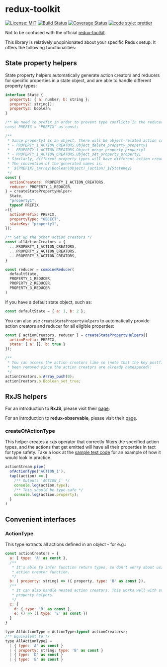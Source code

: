 # redux-toolkit

[![License: MIT](https://img.shields.io/badge/License-MIT-yellow.svg)](https://opensource.org/licenses/MIT)
[![Build Status](https://travis-ci.org/protoman92/redux-toolkit.svg?branch=master)](https://travis-ci.org/protoman92/redux-toolkit)
[![Coverage Status](https://coveralls.io/repos/github/protoman92/redux-toolkit/badge.svg?branch=master)](https://coveralls.io/github/protoman92/redux-toolkit?branch=master)
[![code style: prettier](https://img.shields.io/badge/code_style-prettier-ff69b4.svg?style=flat-square)](https://github.com/prettier/prettier)

Not to be confused with the official [redux-toolkit](https://github.com/reduxjs/redux-toolkit).

This library is relatively unopinionated about your specific Redux setup. It
offers the following functionalities:

## State property helpers

State property helpers automatically generate action creators and reducers for
specific properties in a state object, and are able to handle different property
types:

```javascript
interface State {
  property1: { a: number; b: string };
  property2: string[];
  property3: boolean;
}

/** We need to prefix in order to prevent type conflicts in the reducer.
const PREFIX = "PREFIX" as const;

/** 
 * Since property1 is an object, there will be object-related action creators:
 * - PROPERTY_1_ACTION_CREATORS.Object_delete_property_property1
 * - PROPERTY_1_ACTION_CREATORS.Object_merge_property_property1
 * - PROPERTY_1_ACTION_CREATORS.Object_set_property_property1
 * Similarly, different property types will have different action creators.
 * The convention of the generated names is:
 * `${PREFIX}_(Array|Boolean|Object)_(action)_${StateKey}
 */
const {
  actionCreators: PROPERTY_1_ACTION_CREATORS,
  reducer: PROPERTY_1_REDUCER,
} = createStatePropertyHelper<
  State,
  "property1",
  typeof PREFIX
>({
  actionPrefix: PREFIX,
  propertyType: "OBJECT",
  stateKey: "property1",
});

/** Set up the other action creators */
const allActionCreators = {
  ...PROPERTY_1_ACTION_CREATORS,
  ...PROPERTY_2_ACTION_CREATORS,
  ...PROPERTY_3_ACTION_CREATORS,
}

const reducer = combineReducer(
  defaultState,
  PROPERTY_1_REDUCER,
  PROPERTY_2_REDUCER,
  PROPERTY_3_REDUCER
)
```

If you have a default state object, such as:

```javascript
const defaultState = { a: 1, b: 2 };
```

You can also use `createStatePropertyHelpers` to automatically provide action
creators and reducer for all eligible properties:

```javascript
const { actionCreators, reducer } = createStatePropertyHelpers({
  actionPrefix: PREFIX,
  state: { a: [], b: true }
});

/** 
 * You can access the action creators like so (note that the key postfixes have
 * been removed since the action creators are already namespaced):
 */
actionCreators.a.Array_push(0);
actionCreators.b.Boolean_set_true;
```

## RxJS helpers

For an introduction to **RxJS**, please visit their [page](https://github.com/ReactiveX/rxjs).

For an introduction to **redux-observable**, please visit their [page](https://github.com/redux-observable/redux-observable).

### createOfActionType

This helper creates a rxjs operator that correctly filters the specified action
types, and the actions that get emitted will have all their properties in tact
for type safety. Take a look at the [sample test code](./src/rxjs.test.ts) for
an example of how it would look in practice.

```javascript
actionStream.pipe(
  ofActionType('ACTION_1'),
  tap((action) => {
    /** Outputs 'ACTION_1' */
    console.log(action.type);
    /** This should be type-safe */
    console.log(action.property);
  }
)
```

## Convenient interfaces

### ActionType

This type extracts all actions defined in an object - for e.g.:

```javascript
const actionCreators = {
  a: { type: 'A' as const },
  /**
   * It's able to infer function return types, so don't worry about using an
   * action creator function.
   */
  b: ( property: string) => ({ property, type: 'B' as const }),
  /**
   * It can also handle nested action creators. This works well with state
   * property helpers.
   */
  c: {
    d: { type: 'D' as const },
    e: () => ({ type: 'E' as const })
  }
}

type AllActionType = ActionType<typeof actionCreators>;
/** Equivalent to */
type AllActionType2 =
  | { type: 'A' as const } 
  | { property: string; type: 'B' as const }
  | { type: 'D' as const }
  | { type: 'E' as const }
```
